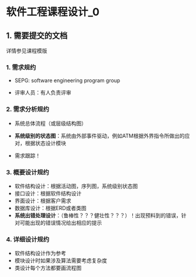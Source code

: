# 软件工程课程设计_0

## 1.   需要提交的文档

详情参见课程模版

### 1. 需求规约

- SEPG: software engineering program group 

- 评审人员：有人负责评审

### 2. 需求分析规约

- 系统总体流程（或层级结构图）

- **系统级别的状态图**：系统由外部事件驱动，例如ATM根据外界指令所做出的应对，根据状态设计模块

- 需求跟踪！

### 3. 概要设计规约

- 软件结构设计：根据活动图，序列图，系统级别状态图
- 接口设计：根据软件结构设计
- 界面设计：根据客户需求
- 数据库设计：根据ERD或者类图
- **系统出错处理设计**：（鲁棒性？？？健壮性？？？）！出现预料到的错误，针对可能出现的错误情况给出相应的提示

### 4. 详细设计规约

- 软件结构设计作为参考
- 模块设计时如果涉及算法需要考虑复杂度
- 类设计每个方法都要画流程图